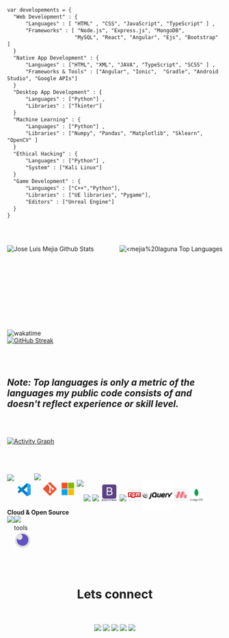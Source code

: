     var developements = {
      "Web Development" : {
          "Languages" : [ "HTML" , "CSS", "JavaScript", "TypeScript" ] ,
          "Frameworks" : [ "Node.js", "Express.js", "MongoDB", 
                          "MySQL", "React", "Angular", "Ejs", "Bootstrap" ]
      }
      "Native App Development" : {
          "Languages" : ["HTML", "XML", "JAVA", "TypeScript", "SCSS" ] ,
          "Frameworks & Tools" : ["Angular", "Ionic",  "Gradle", "Android Studio", "Google APIs"]
      }
      "Desktop App Development" : {
          "Languages" : ["Python"] ,
          "Libraries" : ["Tkinter"]
      }
      "Machine Learning" : {
          "Languages" : ["Python"] ,
          "Libraries" : ["Numpy", "Pandas", "Matplotlib", "Sklearn", "OpenCV" ]
      }
      "Ethical Hacking" : {
          "Languages" : ["Python"] ,
          "System" : ["Kali Linux"]
      }
      "Game Development" : {
          "Languages" : ["C++","Python"],
          "Libraries" : ["UE libraries", "Pygame"],
          "Editors" : ["Unreal Engine"]
      }
    }

<br/>
<br/>

  
<a href="#"><img align="left" alt="Jose Luis Mejia Github Stats" src="https://github-readme-stats.vercel.app/api?username=mejialaguna&show_icons=true&include_all_commits=true&count_private=true&theme=react&hide_border=true&bg_color=0D1117&title_color=6A4DFF&icon_color=6A4DFF" height="197"/></a>
<a href="#"><img align="right" alt="<mejia%20laguna Top Languages" src="https://github-readme-stats.vercel.app/api/top-langs/?username=mejialaguna&langs_count=10&layout=compact&theme=react&hide_border=true&bg_color=0D1117&title_color=6A4DFF&icon_color=6A4DFF" height="197"/></a>


  <br/>
  <br/>
  <img align="left" width=396 src="https://github-readme-stats.vercel.app/api/wakatime?username=mejialaguna&theme=react&border_color=61dafb&langs_count=13" alt=" wakatime" />
  <br/>
  <br/> 
  

[![GitHub Streak](https://github-readme-streak-stats.herokuapp.com/?user=mejialaguna&theme=Javascript-dark&date_format=M%20j%5B%2C%20Y%5D)](https://git.io/streak-stats)

<br/>
<br/> 

  
   <i ><b>Note:</b> Top languages is only a metric of the languages my public code consists of and doesn't reflect experience or skill level.</i> 
  ---
  <br/>
  <br/>


<a href="#"><img alt="Activity Graph" src="https://activity-graph.herokuapp.com/graph?username=mejialaguna&custom_title=mejia%20laguna%20Contribution%20Graph&bg_color=FFFFF&color=6A4DFF&line=88CC00&point=6A4DFF&hide_border=true" /></a>
  


<br/>
  <br/>
  <br/>
  <br/>



  <img align="left" style="margin-top: -2.5%" src="https://img.icons8.com/color/70/000000/nodejs.png"/>
  <img align="left" src="profile-icons/vscode.png" style="padding: 1.5%" />
  <img align="left" src="https://img.icons8.com/color/60/000000/mysql-logo.png" style="margin-top: -3%"/>
  <img align="left" src="profile-icons/git.png" style="padding: 1%" /></a>
  <img align="left" src="profile-icons/windows.png" style="padding: 1%" /></a>
  <img align="left" src="https://img.icons8.com/color/42/000000/css3.png"/>
  <img src="https://img.icons8.com/color/42/000000/html-5--v1.png"/>
  <img src="https://img.icons8.com/color/48/000000/javascript--v2.png"/>
  <img src="https://raw.githubusercontent.com/devicons/devicon/master/icons/bootstrap/bootstrap-plain-wordmark.svg" alt="bootstrap" width="40" height="40"/>
  <img src="https://img.icons8.com/ultraviolet/40/000000/react--v2.png"/>  
  <img height="30" src="profile-icons/npm.jpg" style="max-width:100%;">
  <img height="70" src="profile-icons/jquery.png" style="margin-bottom: -4%">
  <img height="30" src="profile-icons/materialize.jpg" style="max-width:100%;">
  <img height="30" src="profile-icons/mongodb.jpeg" style="max-width:100%;">

  **Cloud & Open Source**  
  <img src="https://img.icons8.com/color/40/000000/github--v3.png"/>
  <img src="https://www.vectorlogo.zone/logos/heroku/heroku-ar21.svg" height="45px"   align="left"/> 
  </br>
  tools
  </br>
  <img height="40" src="profile-icons/insomnia.png" style="max-width:100%;">

 
 </br>
 </br>

 <h1 align="center"> Lets connect</h1>
 </br>
 </br>


 <div align="center">   
  <a href="mailto:mejialaguna21@gmail.com" target="_blank"><img src="https://img.shields.io/badge/-Email-white?style=for-the-badge&logo=gmail&logoColor=red"></a>
  <a href="mailto:mejialaguna@yahoo.com" target="_blank"><img src="https://img.shields.io/badge/-Email-purple?style=for-the-badge&logo=yahoo&logoColor=white"></a>
  <a href="https://www.linkedin.com/in/jose-luis-mejia-laguna-961306164/" target="_blank"><img src="https://img.shields.io/badge/-LinkedIn-blue?style=for-the-badge&logo=linkedin&logoColor=white"></a> 
  <a href="https://github.com/mejialaguna" target="_blank"><img src="https://img.shields.io/badge/GitHub-0D1117?style=for-the-badge&logo=GitHub&logoColor=white"></a>
  <a href="https://github.com/mejialaguna" target="_blank"><img src="https://img.shields.io/badge/Heroku-purple?style=for-the-badge&logo=Heroku&logoColor=white"></a>
  
</div>
